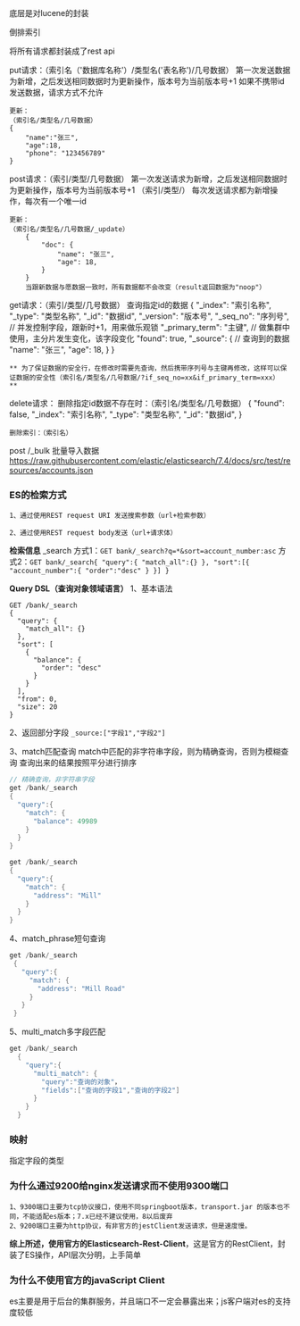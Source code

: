 底层是对lucene的封装

倒排索引

将所有请求都封装成了rest api

put请求：（索引名（'数据库名称'）/类型名('表名称')/几号数据）
    第一次发送数据为新增，之后发送相同数据时为更新操作，版本号为当前版本号+1
    如果不携带id发送数据，请求方式不允许

    更新：
    （索引名/类型名/几号数据）
    {
        "name":"张三",
        "age":18,
        "phone": "123456789"
    }

post请求：（索引/类型/几号数据）
    第一次发送请求为新增，之后发送相同数据时为更新操作，版本号为当前版本号+1
    （索引/类型/）
    每次发送请求都为新增操作，每次有一个唯一id

    更新：
    （索引名/类型名/几号数据/_update）
        {
            "doc": {
                "name": "张三",
                "age": 18,
            }
        }
        当跟新数据与愿数据一致时，所有数据都不会改变（result返回数据为"noop"）

get请求：（索引/类型/几号数据）
    查询指定id的数据
    {
        "_index": "索引名称",
        "_type": "类型名称",
        "_id": "数据id",
        "_version": "版本号",
        "_seq_no": "序列号", // 并发控制字段，跟新时+1，用来做乐观锁
        "_primary_term": "主键", // 做集群中使用，主分片发生变化，该字段变化
        "found": true,
        "_source": {      // 查询到的数据
            "name": "张三",
            "age": 18,
        }
    }

    ** 为了保证数据的安全行，在修改时需要先查询，然后携带序列号与主键再修改，这样可以保证数据的安全性（索引名/类型名/几号数据/?if_seq_no=xx&if_primary_term=xxx） **

delete请求：
    删除指定id数据不存在时：（索引名/类型名/几号数据）
    {
        "found": false,
        "_index": "索引名称",
        "_type": "类型名称",
        "_id": "数据id",
    }

    删除索引：（索引名）

post /_bulk  批量导入数据
https://raw.githubusercontent.com/elastic/elasticsearch/7.4/docs/src/test/resources/accounts.json


### ES的检索方式
```
1、通过使用REST request URI 发送搜索参数（url+检索参数）

2、通过使用REST request body发送（url+请求体）
```

**检索信息**
_search
方式1：`GET bank/_search?q=*&sort=account_number:asc`
方式2：`GET bank/_search{
"query":{
    "match_all":{}
},
"sort":[{
    "account_number":{
        "order":"desc"
    }
}]
}`

**Query DSL（查询对象领域语言）**
1、基本语法
```
GET /bank/_search
{
  "query": {
    "match_all": {}
  },
  "sort": [
    {
      "balance": {
        "order": "desc"
      }
    }
  ],
  "from": 0,
  "size": 20
}
```

2、返回部分字段
`_source:["字段1","字段2"]`

3、match匹配查询
 match中匹配的非字符串字段，则为精确查询，否则为模糊查询
查询出来的结果按照平分进行排序
 ```java
 // 精确查询，非字符串字段
 get /bank/_search
 {
   "query":{
     "match": {
       "balance": 49989
     }
   }
 }

 get /bank/_search
 {
   "query":{
     "match": {
       "address": "Mill"
     }
   }
 }
 ```

 4、match_phrase短句查询
 ```java
 get /bank/_search
  {
    "query":{
      "match": {
        "address": "Mill Road"
      }
    }
  }
```

5、multi_match多字段匹配
```java
get /bank/_search
  {
    "query":{
      "multi_match": {
        "query":"查询的对象"，
        "fields":["查询的字段1","查询的字段2"]
      }
    }
  }
```

### 映射
指定字段的类型


### 为什么通过9200给nginx发送请求而不使用9300端口
```text
1、9300端口主要为tcp协议接口，使用不同springboot版本，transport.jar 的版本也不同，不能适配es版本；7.x已经不建议使用，8以后废弃
2、9200端口主要为http协议，有非官方的jestClient发送请求，但是速度慢。
```
**综上所述，使用官方的Elasticsearch-Rest-Client**，这是官方的RestClient，封装了ES操作，API层次分明，上手简单

### 为什么不使用官方的javaScript Client
es主要是用于后台的集群服务，并且端口不一定会暴露出来；js客户端对es的支持度较低